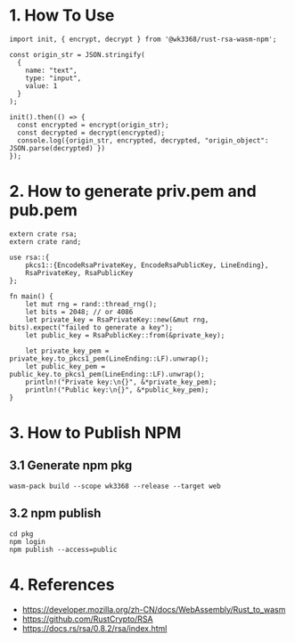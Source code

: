 # 1. How To Use

```
import init, { encrypt, decrypt } from '@wk3368/rust-rsa-wasm-npm';

const origin_str = JSON.stringify(
  {
    name: "text",
    type: "input",
    value: 1
  }
);

init().then(() => {
  const encrypted = encrypt(origin_str);
  const decrypted = decrypt(encrypted);
  console.log({origin_str, encrypted, decrypted, "origin_object": JSON.parse(decrypted) })
});

```

# 2. How to generate priv.pem and pub.pem

```
extern crate rsa;
extern crate rand;

use rsa::{
    pkcs1::{EncodeRsaPrivateKey, EncodeRsaPublicKey, LineEnding},
    RsaPrivateKey, RsaPublicKey
};

fn main() {
    let mut rng = rand::thread_rng();
    let bits = 2048; // or 4086
    let private_key = RsaPrivateKey::new(&mut rng, bits).expect("failed to generate a key");
    let public_key = RsaPublicKey::from(&private_key);

    let private_key_pem = private_key.to_pkcs1_pem(LineEnding::LF).unwrap();
    let public_key_pem = public_key.to_pkcs1_pem(LineEnding::LF).unwrap();
    println!("Private key:\n{}", &*private_key_pem);
    println!("Public key:\n{}", &*public_key_pem);
}
```

# 3. How to Publish NPM

## 3.1 Generate npm pkg

`wasm-pack build --scope wk3368 --release --target web`

## 3.2 npm publish

```
cd pkg
npm login
npm publish --access=public
```

# 4. References

- https://developer.mozilla.org/zh-CN/docs/WebAssembly/Rust_to_wasm
- https://github.com/RustCrypto/RSA
- https://docs.rs/rsa/0.8.2/rsa/index.html
